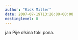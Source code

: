 ```yaml
---
author: "Rick Miller"
date: 2007-07-19T13:26:00+00:00
nestinglevel: 0
---
```

jan Pije o!sina toki pona.
